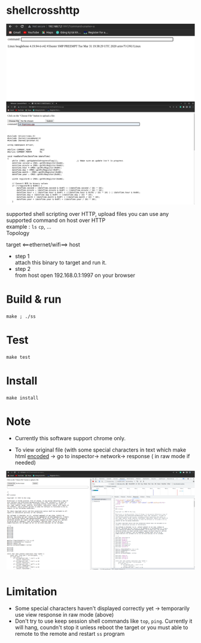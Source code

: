 # shellcrosshttp

![remote to BBB](assets/remote_bbb.png)
![cat a BBB](assets/catAFile.png)


supported shell scripting over HTTP, upload files
you can use any supported command on host over HTTP  
example : `ls` `cp`, ...  
Topology

target <==ethernet/wifi==> host

+ step 1  
attach this binary to target and run it.  
+ step 2   
from host open 192.168.0.1:1997 on your browser

# Build & run
`make ; ./ss`

# Test
`make test`

# Install 
`make install`

# Note  
* Currently this software support chrome only.

* To view original file (with some special characters in text which make html [encoded](https://www.w3schools.com/tags/ref_urlencode.ASP) -> go to inspector-> network->  response ( in raw mode if needed)

![view_raw_data](assets/view_rawdata.png)


# Limitation

* Some special characters haven't displayed correctly yet -> temporarily use view response in raw mode (above)
* Don't try to use keep session shell commands like `top`, `ping`. Currently it will hang, coundn't stop it unless reboot the target or you must able to remote to the remote and restart `ss` program 
